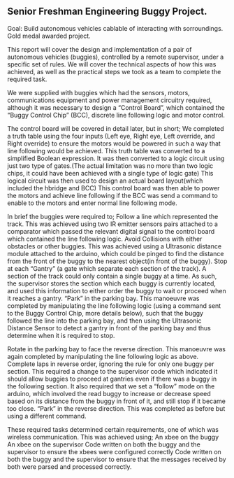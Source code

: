 ## Senior Freshman Engineering Buggy Project. 
Goal: Build autonomous vehicles cablable of interacting with sorroundings. Gold medal awarded project.

This report will cover the design and implementation of a pair of autonomous vehicles (buggies),
controlled by a remote supervisor, under a specific set of rules. We will cover the technical aspects
of how this was achieved, as well as the practical steps we took as a team to complete the
required task.

We were supplied with buggies which had the sensors, motors, communications equipment and
power management circuitry required, although it was necessary to design a “Control Board”,
which contained the “Buggy Control Chip” (BCC), discrete line following logic and motor control.

The control board will be covered in detail later, but in short;
We completed a truth table using the four inputs (Left eye, Right eye, Left override, and Right
override) to ensure the motors would be powered in such a way that line following would be
achieved.
This truth table was converted to a simplified Boolean expression.
It was then converted to a logic circuit using just two type of gates.(The actual limitation was no
more than two logic chips, it could have been achieved with a single type of logic gate)
This logical circuit was then used to design an actual board layout(which included the h­bridge and
BCC)
This control board was then able to power the motors and achieve line following if the BCC was
send a command to enable to the motors and enter normal line following mode.

In brief the buggies were required to;
Follow a line which represented the track. This was achieved using two IR emitter sensors pairs
attached to a comparator which passed the relevant digital signal to the control board which
contained the line following logic.
Avoid Collisions with either obstacles or other buggies. This was achieved using a Ultrasonic
distance module attached to the arduino, which could be pinged to find the distance from the
front of the buggy to the nearest object(in front of the buggy).
Stop at each “Gantry” (a gate which separate each section of the track). A section of the track
could only contain a single buggy at a time. As such, the supervisor stores the section which each
buggy is currently located, and used this information to either order the buggy to wait or proceed
when it reaches a gantry.
“Park” in the parking bay. This manoeuvre was completed by manipulating the line following logic
(using a command sent to the Buggy Control Chip, more details below), such that the buggy
followed the line into the parking bay, and then using the Ultrasonic Distance Sensor to detect a
gantry in front of the parking bay and thus determine when it is required to stop.

Rotate in the parking bay to face the reverse direction. This manoeuvre was again completed by
manipulating the line following logic as above.
Complete laps in reverse order, ignoring the rule for only one buggy per section. This required a
change to the supervisor code which indicated it should allow buggies to proceed at gantries even
if there was a buggy in the following section. It also required that we set a “follow” mode on the
arduino, which involved the read buggy to increase or decrease speed based on its distance from
the buggy in front of it, and still stop if it became too close.
“Park” in the reverse direction. This was completed as before but using a different command.

These required tasks determined certain requirements, one of which was wireless communication.
This was achieved using;
An xbee on the buggy
An xbee on the supervisor
Code written on both the buggy and the supervisor to ensure the xbees were configured correctly
Code written on both the buggy and the supervisor to ensure that the messages received by both
were parsed and processed correctly.
